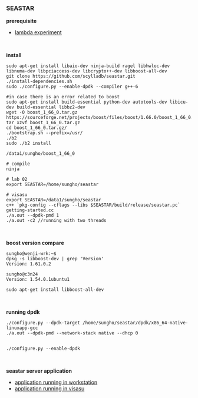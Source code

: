 ### SEASTAR

**prerequisite**
- [lambda experiment](lambda)

<br>

**install**
```
sudo apt-get install libaio-dev ninja-build ragel libhwloc-dev libnuma-dev libpciaccess-dev libcrypto++-dev libboost-all-dev
git clone https://github.com/scylladb/seastar.git
./install-dependencies.sh
sudo ./configure.py --enable-dpdk --compiler g++-6

#in case there is an error related to boost
sudo apt-get install build-essential python-dev autotools-dev libicu-dev build-essential libbz2-dev
wget -O boost_1_66_0.tar.gz https://sourceforge.net/projects/boost/files/boost/1.66.0/boost_1_66_0.tar.gz/download
tar xzvf boost_1_66_0.tar.gz
cd boost_1_66_0.tar.gz/
./bootstrap.sh --prefix=/usr/
./b2
sudo ./b2 install

/data1/sungho/boost_1_66_0

# compile
ninja

# lab 02
export SEASTAR=/home/sungho/seastar

# visasu
export SEASTAR=/data1/sungho/seastar
c++ `pkg-config --cflags --libs $SEASTAR/build/release/seastar.pc` getting-started.cc
./a.out --dpdk-pmd 1
./a.out -c2 //running with two threads
```

<br>

**boost version compare**

```
sungho@wenji-wrk:~$
dpkg -s libboost-dev | grep 'Version'
Version: 1.61.0.2

sungho@c3n24
Version: 1.54.0.1ubuntu1

sudo apt-get install libboost-all-dev
```


<br>

**running dpdk**
```
./configure.py --dpdk-target /home/sungho/seastar/dpdk/x86_64-native-linuxapp-gcc
./a.out --dpdk-pmd --network-stack native --dhcp 0


./configure.py --enable-dpdk

```

<br>

**seastar server application**
- [application running in workstation](seastar-server-lab)
- [application running in visasu](seastar-server)
